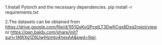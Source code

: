 1.Install Pytorch and the necessary dependencies.
pip install -r requirements.txt

2.The datasets can be obtained from https://drive.google.com/file/d/1l51QsKvQPcqILT3DwfjCgx8Dsg2rpjot/view or https://pan.baidu.com/share/init?surl=1AWXg1Z6UwjHzmto4hesAA&pwd=9qjr.

